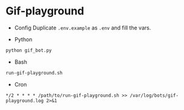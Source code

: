# Gif-playground

* Config
Duplicate `.env.example` as `.env` and fill the vars.

* Python
```bash
python gif_bot.py
```

* Bash
```bash
run-gif-playground.sh
```

* Cron
```
*/2 * * * * /path/to/run-gif-playground.sh >> /var/log/bots/gif-playground.log 2>&1
```